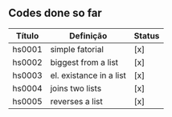 ## Codes done so far

| Título | Definição | Status  |
---------|-----------|---------|
| hs0001 | simple fatorial | [x] |
| hs0002 | biggest from a list | [x] |
| hs0003 | el. existance in a list | [x] |
| hs0004 | joins two lists | [x] |
| hs0005 | reverses a list | [x] |

